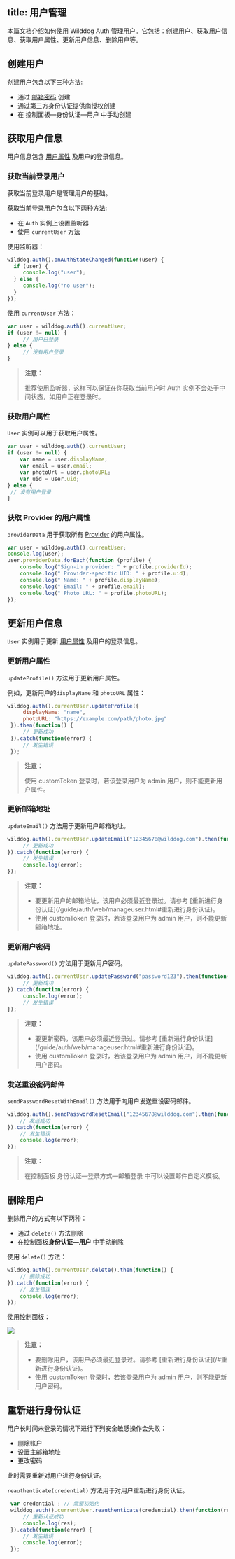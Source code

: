 
title: 用户管理
---

本篇文档介绍如何使用 Wilddog Auth 管理用户。它包括：创建用户、获取用户信息、获取用户属性、更新用户信息、删除用户等。

## 创建用户

创建用户包含以下三种方法:

- 通过 [邮箱密码](/guide/auth/web/password.html) 创建
- 通过第三方身份认证提供商授权创建
- 在 控制面板—身份认证—用户 中手动创建


## 获取用户信息

用户信息包含 [用户属性](/guide/auth/core/concept.html#用户属性) 及用户的登录信息。

### 获取当前登录用户

获取当前登录用户是管理用户的基础。

获取当前登录用户包含以下两种方法:

- 在 `Auth` 实例上设置监听器
- 使用 `currentUser` 方法

使用监听器：

```javascript
wilddog.auth().onAuthStateChanged(function(user) {
  if (user) {
     console.log("user");
  } else {
     console.log("no user");
  }
});
```

使用 `currentUser` 方法：


```javascript
var user = wilddog.auth().currentUser;
if (user != null) {
     // 用户已登录
} else {
     // 没有用户登录
}
```

<blockquote class="warning">
  <p><strong>注意：</strong></p>
  推荐使用监听器，这样可以保证在你获取当前用户时 Auth 实例不会处于中间状态，如用户正在登录时。
</blockquote>


### 获取用户属性

 `User` 实例可以用于获取用户属性。

```javascript
var user = wilddog.auth().currentUser;
if (user != null) {
    var name = user.displayName;
    var email = user.email;
    var photoUrl = user.photoURL;
    var uid = user.uid; 
} else {
 // 没有用户登录
}
```

### 获取 Provider 的用户属性

 `providerData` 用于获取所有 [Provider](/guide/auth/core/concept.html#Provider) 的用户属性。

```js
var user = wilddog.auth().currentUser;
console.log(user);
user.providerData.forEach(function (profile) {
    console.log("Sign-in provider: " + profile.providerId);
    console.log(" Provider-specific UID: " + profile.uid);
    console.log(" Name: " + profile.displayName);
    console.log(" Email: " + profile.email);
    console.log(" Photo URL: " + profile.photoURL);
});
```

## 更新用户信息
 `User` 实例用于更新 [用户属性](/guide/auth/core/concept.html#用户属性) 及用户的登录信息。

### 更新用户属性

`updateProfile()` 方法用于更新用户属性。

例如，更新用户的`displayName` 和 `photoURL` 属性：

```js
wilddog.auth().currentUser.updateProfile({
     displayName: "name",
     photoURL: "https://example.com/path/photo.jpg"
 }).then(function() {
     // 更新成功
 }).catch(function(error) {
     // 发生错误
 });
```
<blockquote class="warning">
  <p><strong>注意：</strong></p>
  使用 customToken 登录时，若该登录用户为 admin 用户，则不能更新用户属性。
</blockquote>


### 更新邮箱地址

 `updateEmail()` 方法用于更新用户邮箱地址。

```js
wilddog.auth().currentUser.updateEmail("12345678@wilddog.com").then(function() {
     // 更新成功
}).catch(function(error) {
     // 发生错误
     console.log(error);
});
```

<blockquote class="warning">
  <p><strong>注意：</strong></p>
  <ul>
    <li>要更新用户的邮箱地址，该用户必须最近登录过。请参考 [重新进行身份认证](/guide/auth/web/manageuser.html#重新进行身份认证)。</li>
    <li>使用 customToken 登录时，若该登录用户为 admin 用户，则不能更新邮箱地址。</li>
  </ul>
</blockquote>


### 更新用户密码

`updatePassword()` 方法用于更新用户密码。

```js
wilddog.auth().currentUser.updatePassword("password123").then(function() {
     // 更新成功
}).catch(function(error) {
     console.log(error);
     // 发生错误
});
```

<blockquote class="warning">
  <p><strong>注意：</strong></p>
  <ul>
    <li>要更新密码，该用户必须最近登录过。请参考 [重新进行身份认证](/guide/auth/web/manageuser.html#重新进行身份认证)。</li>
    <li>使用 customToken 登录时，若该登录用户为 admin 用户，则不能更新用户密码。</li>
  </ul>
</blockquote>


### 发送重设密码邮件

`sendPasswordResetWithEmail()` 方法用于向用户发送重设密码邮件。

```javascript
wilddog.auth().sendPasswordResetEmail("12345678@wilddog.com").then(function() {
    // 发送成功
}).catch(function(error) {
    // 发生错误
    console.log(error);
});
```

<blockquote class="warning">
  <p><strong>注意：</strong></p>
  在控制面板 身份认证—登录方式—邮箱登录 中可以设置邮件自定义模板。
</blockquote>

## 删除用户

删除用户的方式有以下两种：

- 通过 `delete()` 方法删除
- 在控制面板**身份认证—用户** 中手动删除

使用 `delete()` 方法：

```js
wilddog.auth().currentUser.delete().then(function() {
    // 删除成功
}).catch(function(error) {
    // 发生错误
    console.log(error);
});
```

使用控制面板：

 ![](/images/deleteuser.jpg)

<blockquote class="warning">
  <p><strong>注意：</strong></p>
  <ul>
    <li>要删除用户，该用户必须最近登录过。请参考 [重新进行身份认证](/#重新进行身份认证)。</li>
    <li>使用 customToken 登录时，若该登录用户为 admin 用户，则不能更新用户密码。</li>
  </ul>
</blockquote>



## 重新进行身份认证

用户长时间未登录的情况下进行下列安全敏感操作会失败：

- 删除账户
- 设置主邮箱地址
- 更改密码

此时需要重新对用户进行身份认证。

`reauthenticate(credential)` 方法用于对用户重新进行身份认证。

```js
 var credential ; // 需要初始化
 wilddog.auth().currentUser.reauthenticate(credential).then(function(res) {
     // 重新认证成功
     console.log(res);
 }).catch(function(error) {
     // 发生错误
     console.log(error);
 });
```